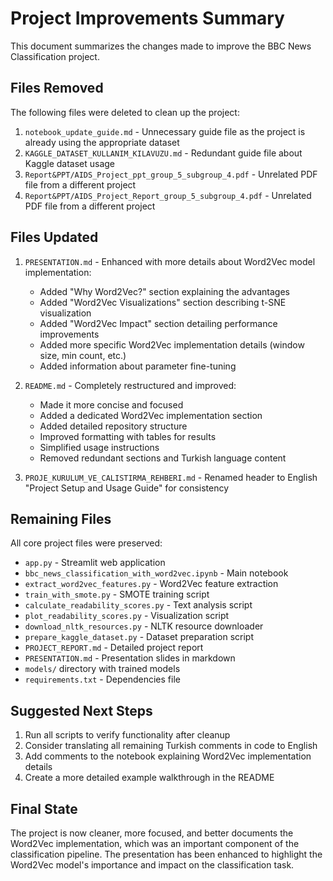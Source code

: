 # Project Improvements Summary

This document summarizes the changes made to improve the BBC News Classification project.

## Files Removed

The following files were deleted to clean up the project:

1. `notebook_update_guide.md` - Unnecessary guide file as the project is already using the appropriate dataset
2. `KAGGLE_DATASET_KULLANIM_KILAVUZU.md` - Redundant guide file about Kaggle dataset usage
3. `Report&PPT/AIDS_Project_ppt_group_5_subgroup_4.pdf` - Unrelated PDF file from a different project
4. `Report&PPT/AIDS_Project_Report_group_5_subgroup_4.pdf` - Unrelated PDF file from a different project

## Files Updated

1. `PRESENTATION.md` - Enhanced with more details about Word2Vec model implementation:
   - Added "Why Word2Vec?" section explaining the advantages
   - Added "Word2Vec Visualizations" section describing t-SNE visualization
   - Added "Word2Vec Impact" section detailing performance improvements
   - Added more specific Word2Vec implementation details (window size, min count, etc.)
   - Added information about parameter fine-tuning

2. `README.md` - Completely restructured and improved:
   - Made it more concise and focused
   - Added a dedicated Word2Vec implementation section
   - Added detailed repository structure
   - Improved formatting with tables for results
   - Simplified usage instructions
   - Removed redundant sections and Turkish language content

3. `PROJE_KURULUM_VE_CALISTIRMA_REHBERI.md` - Renamed header to English "Project Setup and Usage Guide" for consistency

## Remaining Files

All core project files were preserved:
- `app.py` - Streamlit web application
- `bbc_news_classification_with_word2vec.ipynb` - Main notebook
- `extract_word2vec_features.py` - Word2Vec feature extraction
- `train_with_smote.py` - SMOTE training script
- `calculate_readability_scores.py` - Text analysis script
- `plot_readability_scores.py` - Visualization script
- `download_nltk_resources.py` - NLTK resource downloader
- `prepare_kaggle_dataset.py` - Dataset preparation script
- `PROJECT_REPORT.md` - Detailed project report
- `PRESENTATION.md` - Presentation slides in markdown
- `models/` directory with trained models
- `requirements.txt` - Dependencies file

## Suggested Next Steps

1. Run all scripts to verify functionality after cleanup
2. Consider translating all remaining Turkish comments in code to English
3. Add comments to the notebook explaining Word2Vec implementation details
4. Create a more detailed example walkthrough in the README

## Final State

The project is now cleaner, more focused, and better documents the Word2Vec implementation, which was an important component of the classification pipeline. The presentation has been enhanced to highlight the Word2Vec model's importance and impact on the classification task. 
